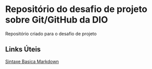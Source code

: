 # Repositório do desafio de projeto sobre Git/GitHub da DIO
Repositório criado para o desafio de projeto

## Links Úteis
[Sintaxe Basica Markdown](https://www.markdownguide.org/)
